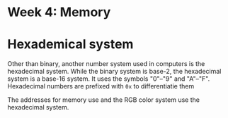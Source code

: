 # Week 4: Memory

# Hexademical system

Other than binary, another number system used in computers is the hexadecimal system. While the binary system is base-2, the hexadecimal system is a base-16 system. It uses the symbols "0"–"9" and "A"–"F". Hexadecimal numbers are prefixed with `0x` to differentiatie them

The addresses for memory use and the RGB color system use the hexadecimal system. 